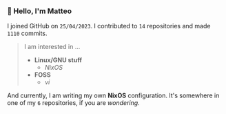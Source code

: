 ### 👋 Hello, I'm Matteo

I joined GitHub on `25/04/2023`.
I contributed to `14` repositories and made `1110` commits.

> I am interested in ...
> 
> - **Linux/GNU stuff**
>     - *NixOS*
> - **FOSS**
>   - *vi*

And currently, I am writing my own **NixOS** configuration. It's somewhere in one of my `6` repositories, if you are *wondering*.
